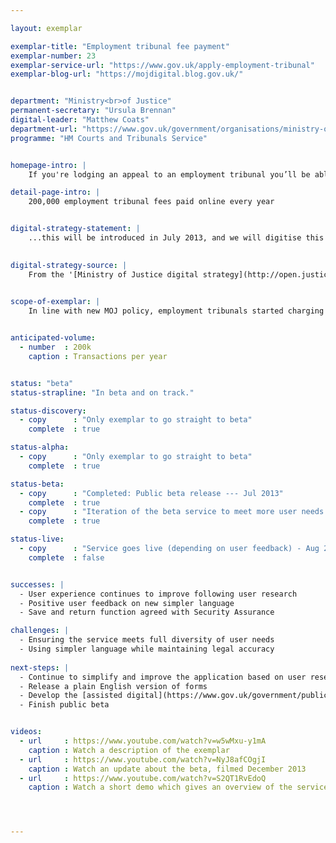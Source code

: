 ```yaml
---

layout: exemplar

exemplar-title: "Employment tribunal fee payment"
exemplar-number: 23
exemplar-service-url: "https://www.gov.uk/apply-employment-tribunal"
exemplar-blog-url: "https://mojdigital.blog.gov.uk/"


department: "Ministry<br>of Justice"
permanent-secretary: "Ursula Brennan"
digital-leader: "Matthew Coats"
department-url: "https://www.gov.uk/government/organisations/ministry-of-justice"
programme: "HM Courts and Tribunals Service"


homepage-intro: |
    If you're lodging an appeal to an employment tribunal you’ll be able to pay the accompanying fee online

detail-page-intro: |
    200,000 employment tribunal fees paid online every year


digital-strategy-statement: |
    ...this will be introduced in July 2013, and we will digitise this service and the processes that support it.

    
digital-strategy-source: |
    From the '[Ministry of Justice digital strategy](http://open.justice.gov.uk/digital-strategy/)' – December 2012
    

scope-of-exemplar: |
    In line with new MOJ policy, employment tribunals started charging fees from 29 July. The technology to implement this ministerial priority includes a payment mechanism, which is being improved through digital input on user research and the Digital by Default Service Standard. Phase 2 runs from July to December and will improve the flexibility of the service, its reporting, and its ability to support user errors around manual transactions. Phase 3 is currently being scoped.


anticipated-volume:
  - number  : 200k
    caption : Transactions per year


status: "beta"
status-strapline: "In beta and on track."

status-discovery:
  - copy      : "Only exemplar to go straight to beta"
    complete  : true

status-alpha:
  - copy      : "Only exemplar to go straight to beta"
    complete  : true

status-beta:
  - copy      : "Completed: Public beta release --- Jul 2013"
    complete  : true
  - copy      : "Iteration of the beta service to meet more user needs --- Aug 2013 to Jul 2014"
    complete  : true

status-live:
  - copy      : "Service goes live (depending on user feedback) - Aug 2014"
    complete  : false


successes: |
  - User experience continues to improve following user research
  - Positive user feedback on new simpler language
  - Save and return function agreed with Security Assurance

challenges: |
  - Ensuring the service meets full diversity of user needs
  - Using simpler language while maintaining legal accuracy
  
next-steps: |
  - Continue to simplify and improve the application based on user research
  - Release a plain English version of forms
  - Develop the [assisted digital](https://www.gov.uk/government/publications/government-approach-to-assisted-digital) support
  - Finish public beta


videos:
  - url     : https://www.youtube.com/watch?v=w5wMxu-y1mA
    caption : Watch a description of the exemplar
  - url     : https://www.youtube.com/watch?v=NyJ8afCOgjI
    caption : Watch an update about the beta, filmed December 2013
  - url     : https://www.youtube.com/watch?v=S2QT1RvEdoQ
    caption : Watch a short demo which gives an overview of the service, filmed January 2014




---
```




